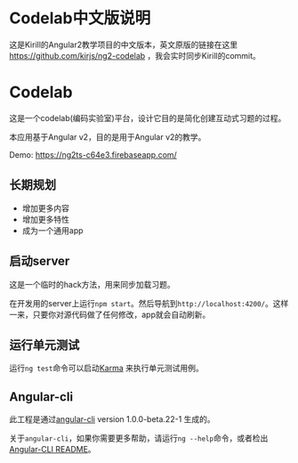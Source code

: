 # Codelab中文版说明
这是Kirill的Angular2教学项目的中文版本，英文原版的链接在这里 https://github.com/kirjs/ng2-codelab ，我会实时同步Kirill的commit。

# Codelab
这是一个codelab(编码实验室)平台，设计它目的是简化创建互动式习题的过程。

本应用基于Angular v2，目的是用于Angular v2的教学。

Demo:
https://ng2ts-c64e3.firebaseapp.com/

## 长期规划
* 增加更多内容
* 增加更多特性
* 成为一个通用app

## 启动server
这是一个临时的hack方法，用来同步加载习题。

在开发用的server上运行`npm start`。然后导航到`http://localhost:4200/`。这样一来，只要你对源代码做了任何修改，app就会自动刷新。

## 运行单元测试
运行`ng test`命令可以启动[Karma](https://karma-runner.github.io) 来执行单元测试用例。

## Angular-cli
此工程是通过[angular-cli](https://github.com/angular/angular-cli) version 1.0.0-beta.22-1 生成的。

关于`angular-cli`，如果你需要更多帮助，请运行`ng --help`命令，或者检出[Angular-CLI README](https://github.com/angular/angular-cli/blob/master/README.md)。